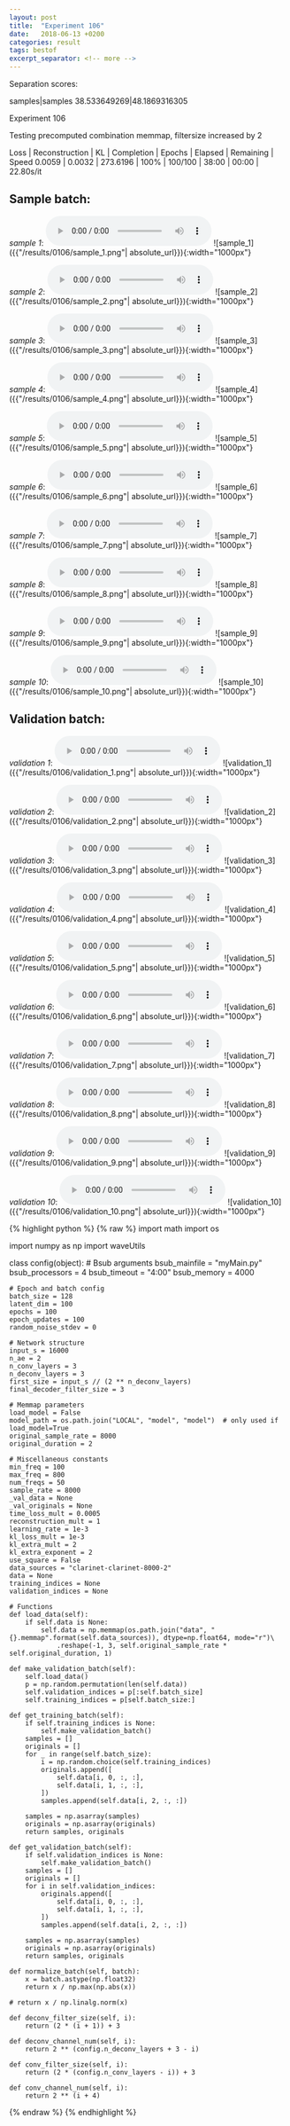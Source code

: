 ```yaml
---
layout: post
title:  "Experiment 106"
date:   2018-06-13 +0200
categories: result
tags: bestof
excerpt_separator: <!-- more -->
---
```

Separation scores:

samples|samples
38.533649269|48.1869316305<!-- more -->

Experiment 106

Testing precomputed combination memmap, filtersize increased by 2

Loss | Reconstruction | KL | Completion | Epochs | Elapsed | Remaining | Speed
0.0059 | 0.0032 | 273.6196 | 100% | 100/100 | 38:00 | 00:00 | 22.80s/it

## **Sample batch**:
_sample 1_:
<audio src="/ResultsOverview/results/0106/sample_1.wav" controls preload></audio>
![sample_1]({{"/results/0106/sample_1.png"| absolute_url}}){:width="1000px"}

_sample 2_:
<audio src="/ResultsOverview/results/0106/sample_2.wav" controls preload></audio>
![sample_2]({{"/results/0106/sample_2.png"| absolute_url}}){:width="1000px"}

_sample 3_:
<audio src="/ResultsOverview/results/0106/sample_3.wav" controls preload></audio>
![sample_3]({{"/results/0106/sample_3.png"| absolute_url}}){:width="1000px"}

_sample 4_:
<audio src="/ResultsOverview/results/0106/sample_4.wav" controls preload></audio>
![sample_4]({{"/results/0106/sample_4.png"| absolute_url}}){:width="1000px"}

_sample 5_:
<audio src="/ResultsOverview/results/0106/sample_5.wav" controls preload></audio>
![sample_5]({{"/results/0106/sample_5.png"| absolute_url}}){:width="1000px"}

_sample 6_:
<audio src="/ResultsOverview/results/0106/sample_6.wav" controls preload></audio>
![sample_6]({{"/results/0106/sample_6.png"| absolute_url}}){:width="1000px"}

_sample 7_:
<audio src="/ResultsOverview/results/0106/sample_7.wav" controls preload></audio>
![sample_7]({{"/results/0106/sample_7.png"| absolute_url}}){:width="1000px"}

_sample 8_:
<audio src="/ResultsOverview/results/0106/sample_8.wav" controls preload></audio>
![sample_8]({{"/results/0106/sample_8.png"| absolute_url}}){:width="1000px"}

_sample 9_:
<audio src="/ResultsOverview/results/0106/sample_9.wav" controls preload></audio>
![sample_9]({{"/results/0106/sample_9.png"| absolute_url}}){:width="1000px"}

_sample 10_:
<audio src="/ResultsOverview/results/0106/sample_10.wav" controls preload></audio>
![sample_10]({{"/results/0106/sample_10.png"| absolute_url}}){:width="1000px"}

## **Validation batch**:
_validation 1_:
<audio src="/ResultsOverview/results/0106/validation_1.wav" controls preload></audio>
![validation_1]({{"/results/0106/validation_1.png"| absolute_url}}){:width="1000px"}

_validation 2_:
<audio src="/ResultsOverview/results/0106/validation_2.wav" controls preload></audio>
![validation_2]({{"/results/0106/validation_2.png"| absolute_url}}){:width="1000px"}

_validation 3_:
<audio src="/ResultsOverview/results/0106/validation_3.wav" controls preload></audio>
![validation_3]({{"/results/0106/validation_3.png"| absolute_url}}){:width="1000px"}

_validation 4_:
<audio src="/ResultsOverview/results/0106/validation_4.wav" controls preload></audio>
![validation_4]({{"/results/0106/validation_4.png"| absolute_url}}){:width="1000px"}

_validation 5_:
<audio src="/ResultsOverview/results/0106/validation_5.wav" controls preload></audio>
![validation_5]({{"/results/0106/validation_5.png"| absolute_url}}){:width="1000px"}

_validation 6_:
<audio src="/ResultsOverview/results/0106/validation_6.wav" controls preload></audio>
![validation_6]({{"/results/0106/validation_6.png"| absolute_url}}){:width="1000px"}

_validation 7_:
<audio src="/ResultsOverview/results/0106/validation_7.wav" controls preload></audio>
![validation_7]({{"/results/0106/validation_7.png"| absolute_url}}){:width="1000px"}

_validation 8_:
<audio src="/ResultsOverview/results/0106/validation_8.wav" controls preload></audio>
![validation_8]({{"/results/0106/validation_8.png"| absolute_url}}){:width="1000px"}

_validation 9_:
<audio src="/ResultsOverview/results/0106/validation_9.wav" controls preload></audio>
![validation_9]({{"/results/0106/validation_9.png"| absolute_url}}){:width="1000px"}

_validation 10_:
<audio src="/ResultsOverview/results/0106/validation_10.wav" controls preload></audio>
![validation_10]({{"/results/0106/validation_10.png"| absolute_url}}){:width="1000px"}


{% highlight python %}
{% raw %}
import math
import os

import numpy as np
import waveUtils


class config(object):
	# Bsub arguments
	bsub_mainfile = "myMain.py"
	bsub_processors = 4
	bsub_timeout = "4:00"
	bsub_memory = 4000

	# Epoch and batch config
	batch_size = 128
	latent_dim = 100
	epochs = 100
	epoch_updates = 100
	random_noise_stdev = 0

	# Network structure
	input_s = 16000
	n_ae = 2
	n_conv_layers = 3
	n_deconv_layers = 3
	first_size = input_s // (2 ** n_deconv_layers)
	final_decoder_filter_size = 3

	# Memmap parameters
	load_model = False
	model_path = os.path.join("LOCAL", "model", "model")  # only used if load_model=True
	original_sample_rate = 8000
	original_duration = 2

	# Miscellaneous constants
	min_freq = 100
	max_freq = 800
	num_freqs = 50
	sample_rate = 8000
	_val_data = None
	_val_originals = None
	time_loss_mult = 0.0005
	reconstruction_mult = 1
	learning_rate = 1e-3
	kl_loss_mult = 1e-3
	kl_extra_mult = 2
	kl_extra_exponent = 2 
	use_square = False
	data_sources = "clarinet-clarinet-8000-2"
	data = None
	training_indices = None
	validation_indices = None

	# Functions
	def load_data(self):
		if self.data is None:
			self.data = np.memmap(os.path.join("data", "{}.memmap".format(self.data_sources)), dtype=np.float64, mode="r")\
				.reshape(-1, 3, self.original_sample_rate * self.original_duration, 1)

	def make_validation_batch(self):
		self.load_data()
		p = np.random.permutation(len(self.data))
		self.validation_indices = p[:self.batch_size]
		self.training_indices = p[self.batch_size:]

	def get_training_batch(self):
		if self.training_indices is None:
			self.make_validation_batch()
		samples = []
		originals = []
		for _ in range(self.batch_size):
			i = np.random.choice(self.training_indices)
			originals.append([
				self.data[i, 0, :, :],
				self.data[i, 1, :, :],
			])
			samples.append(self.data[i, 2, :, :])

		samples = np.asarray(samples)
		originals = np.asarray(originals)
		return samples, originals

	def get_validation_batch(self):
		if self.validation_indices is None:
			self.make_validation_batch()
		samples = []
		originals = []
		for i in self.validation_indices:
			originals.append([
				self.data[i, 0, :, :],
				self.data[i, 1, :, :],
			])
			samples.append(self.data[i, 2, :, :])

		samples = np.asarray(samples)
		originals = np.asarray(originals)
		return samples, originals

	def normalize_batch(self, batch):
		x = batch.astype(np.float32)
		return x / np.max(np.abs(x))

	# return x / np.linalg.norm(x)

	def deconv_filter_size(self, i):
		return (2 * (i + 1)) + 3

	def deconv_channel_num(self, i):
		return 2 ** (config.n_deconv_layers + 3 - i)

	def conv_filter_size(self, i):
		return (2 * (config.n_conv_layers - i)) + 3

	def conv_channel_num(self, i):
		return 2 ** (i + 4)

{% endraw %}
{% endhighlight %}
